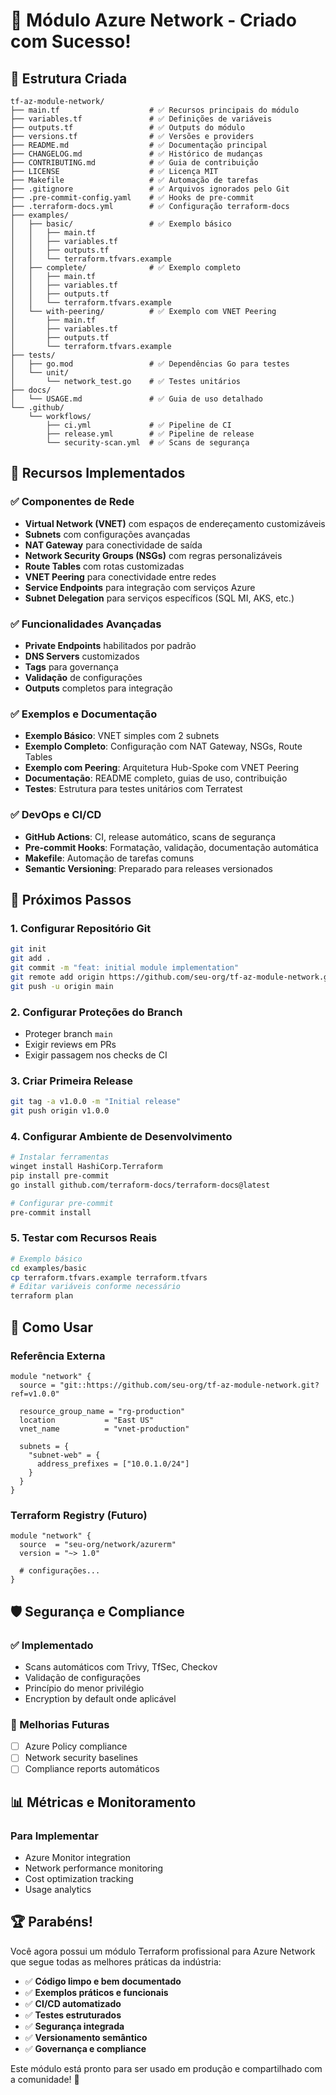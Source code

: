 # 🎉 Módulo Azure Network - Criado com Sucesso!

## 📁 Estrutura Criada

```
tf-az-module-network/
├── main.tf                    # ✅ Recursos principais do módulo
├── variables.tf               # ✅ Definições de variáveis
├── outputs.tf                 # ✅ Outputs do módulo
├── versions.tf                # ✅ Versões e providers
├── README.md                  # ✅ Documentação principal
├── CHANGELOG.md               # ✅ Histórico de mudanças
├── CONTRIBUTING.md            # ✅ Guia de contribuição
├── LICENSE                    # ✅ Licença MIT
├── Makefile                   # ✅ Automação de tarefas
├── .gitignore                 # ✅ Arquivos ignorados pelo Git
├── .pre-commit-config.yaml    # ✅ Hooks de pre-commit
├── .terraform-docs.yml        # ✅ Configuração terraform-docs
├── examples/
│   ├── basic/                 # ✅ Exemplo básico
│   │   ├── main.tf
│   │   ├── variables.tf
│   │   ├── outputs.tf
│   │   └── terraform.tfvars.example
│   ├── complete/              # ✅ Exemplo completo
│   │   ├── main.tf
│   │   ├── variables.tf
│   │   ├── outputs.tf
│   │   └── terraform.tfvars.example
│   └── with-peering/          # ✅ Exemplo com VNET Peering
│       ├── main.tf
│       ├── variables.tf
│       ├── outputs.tf
│       └── terraform.tfvars.example
├── tests/
│   ├── go.mod                 # ✅ Dependências Go para testes
│   └── unit/
│       └── network_test.go    # ✅ Testes unitários
├── docs/
│   └── USAGE.md               # ✅ Guia de uso detalhado
└── .github/
    └── workflows/
        ├── ci.yml             # ✅ Pipeline de CI
        ├── release.yml        # ✅ Pipeline de release
        └── security-scan.yml  # ✅ Scans de segurança
```

## 🚀 Recursos Implementados

### ✅ Componentes de Rede
- **Virtual Network (VNET)** com espaços de endereçamento customizáveis
- **Subnets** com configurações avançadas
- **NAT Gateway** para conectividade de saída
- **Network Security Groups (NSGs)** com regras personalizáveis
- **Route Tables** com rotas customizadas
- **VNET Peering** para conectividade entre redes
- **Service Endpoints** para integração com serviços Azure
- **Subnet Delegation** para serviços específicos (SQL MI, AKS, etc.)

### ✅ Funcionalidades Avançadas
- **Private Endpoints** habilitados por padrão
- **DNS Servers** customizados
- **Tags** para governança
- **Validação** de configurações
- **Outputs** completos para integração

### ✅ Exemplos e Documentação
- **Exemplo Básico**: VNET simples com 2 subnets
- **Exemplo Completo**: Configuração com NAT Gateway, NSGs, Route Tables
- **Exemplo com Peering**: Arquitetura Hub-Spoke com VNET Peering
- **Documentação**: README completo, guias de uso, contribuição
- **Testes**: Estrutura para testes unitários com Terratest

### ✅ DevOps e CI/CD
- **GitHub Actions**: CI, release automático, scans de segurança
- **Pre-commit Hooks**: Formatação, validação, documentação automática
- **Makefile**: Automação de tarefas comuns
- **Semantic Versioning**: Preparado para releases versionados

## 🔧 Próximos Passos

### 1. Configurar Repositório Git
```bash
git init
git add .
git commit -m "feat: initial module implementation"
git remote add origin https://github.com/seu-org/tf-az-module-network.git
git push -u origin main
```

### 2. Configurar Proteções do Branch
- Proteger branch `main`
- Exigir reviews em PRs
- Exigir passagem nos checks de CI

### 3. Criar Primeira Release
```bash
git tag -a v1.0.0 -m "Initial release"
git push origin v1.0.0
```

### 4. Configurar Ambiente de Desenvolvimento
```bash
# Instalar ferramentas
winget install HashiCorp.Terraform
pip install pre-commit
go install github.com/terraform-docs/terraform-docs@latest

# Configurar pre-commit
pre-commit install
```

### 5. Testar com Recursos Reais
```bash
# Exemplo básico
cd examples/basic
cp terraform.tfvars.example terraform.tfvars
# Editar variáveis conforme necessário
terraform plan
```

## 📖 Como Usar

### Referência Externa
```hcl
module "network" {
  source = "git::https://github.com/seu-org/tf-az-module-network.git?ref=v1.0.0"
  
  resource_group_name = "rg-production"
  location           = "East US"
  vnet_name          = "vnet-production"
  
  subnets = {
    "subnet-web" = {
      address_prefixes = ["10.0.1.0/24"]
    }
  }
}
```

### Terraform Registry (Futuro)
```hcl
module "network" {
  source  = "seu-org/network/azurerm"
  version = "~> 1.0"
  
  # configurações...
}
```

## 🛡️ Segurança e Compliance

### ✅ Implementado
- Scans automáticos com Trivy, TfSec, Checkov
- Validação de configurações
- Princípio do menor privilégio
- Encryption by default onde aplicável

### 🔮 Melhorias Futuras
- [ ] Azure Policy compliance
- [ ] Network security baselines
- [ ] Compliance reports automáticos

## 📊 Métricas e Monitoramento

### Para Implementar
- Azure Monitor integration
- Network performance monitoring
- Cost optimization tracking
- Usage analytics

## 🏆 Parabéns!

Você agora possui um módulo Terraform profissional para Azure Network que segue todas as melhores práticas da indústria:

- ✅ **Código limpo e bem documentado**
- ✅ **Exemplos práticos e funcionais**
- ✅ **CI/CD automatizado**
- ✅ **Testes estruturados**
- ✅ **Segurança integrada**
- ✅ **Versionamento semântico**
- ✅ **Governança e compliance**

Este módulo está pronto para ser usado em produção e compartilhado com a comunidade! 🚀
